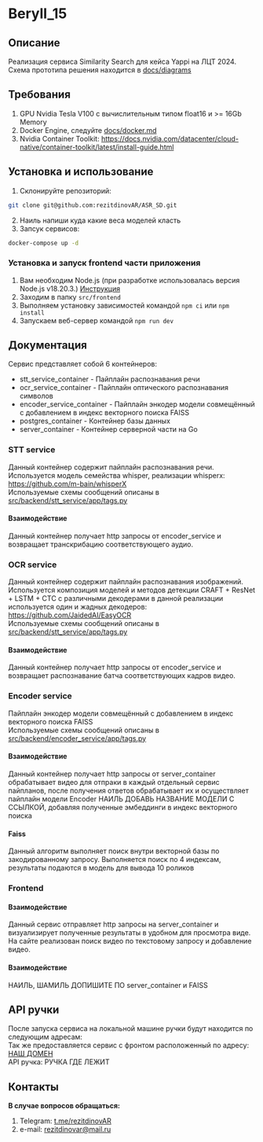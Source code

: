 # Beryll_15

## Описание
Реализация сервиса Similarity Search для кейса Yappi на ЛЦТ 2024.
Схема прототипа решения находится в [docs/diagrams](./docs/diagrams/1.png)

## Требования
1. GPU Nvidia Tesla V100 с вычислительным типом float16 и >= 16Gb Memory
2. Docker Engine, следуйте [docs/docker.md](./docs/docker.md)
3. Nvidia Container Toolkit: https://docs.nvidia.com/datacenter/cloud-native/container-toolkit/latest/install-guide.html

## Установка и использование
1. Склонируйте репозиторий:
  ```bash
  git clone git@github.com:rezitdinovAR/ASR_SD.git
  ```
2. Наиль напиши куда какие веса моделей класть
3. Запсук сервисов:
  ```bash
  docker-compose up -d
  ```

### Установка и запуск frontend части приложения

1. Вам необходим Node.js (при разработке использовалась версия Node.js v18.20.3.) [Инструкция](https://nodejs.org/en/download/package-manager)
2. Заходим в папку `src/frontend`
3. Выполняем установку зависимостей командой `npm ci` или `npm install`
4. Запускаем веб-сервер командой `npm run dev`

## Документация
Сервис представляет собой 6 контейнеров:
- stt_service_container - Пайплайн распознавания речи
- ocr_service_container - Пайплайн оптического распознавания символов
- encoder_service_container - Пайплайн энкодер модели совмещённый с добавлением в индекс векторного поиска FAISS
- postgres_container - Контейнер базы данных
- server_container - Контейнер серверной части на Go

### STT service
Данный контейнер содержит пайплайн распознавания речи. Используется модель семейства whisper, реализации whisperx: https://github.com/m-bain/whisperX <br />
Используемые схемы сообщений описаны в [src/backend/stt_service/app/tags.py](./src/backend/stt_service/app/tags.py)

#### Взаимодействие
Данный контейнер получает http запросы от encoder_service и возвращает транскрибацию соответствующего аудио.

### OCR service
Данный контейнер содержит пайплайн распознавания изображений. Используется композиция моделей и методов детекции CRAFT + ResNet + LSTM + CTC с различными декодерами в данной реализации используется один и жадных декодеров: https://github.com/JaidedAI/EasyOCR<br />
Используемые схемы сообщений описаны в [src/backend/stt_service/app/tags.py](./src/backend/ocr_service/app/tags.py)

#### Взаимодействие
Данный контейнер получает http запросы от encoder_service и возвращает распознавание батча соответствующих кадров видео.

### Encoder service
Пайплайн энкодер модели совмещённый с добавлением в индекс векторного поиска FAISS<br />
Используемые схемы сообщений описаны в [src/backend/encoder_service/app/tags.py](./src/backend/encoder_service/app/tags.py)

#### Взаимодействие
Данный контейнер получает http запросы от server_container обрабатывает видео для отпраки в каждый отдельный сервис пайпланов, после получения ответов обрабатывает их и осуществляет пайплайн модели Encoder НАИЛЬ ДОБАВЬ НАЗВАНИЕ МОДЕЛИ С ССЫЛКОЙ, добавляя полученные эмбеддинги в индекс векторного поиска

#### Faiss
Данный алгоритм выполняет поиск внутри векторной базы по закодированному запросу. Выполняется поиск по 4 индексам, результаты подаются в модель для вывода 10 роликов
### Frontend

#### Взаимодействие

Данный сервис отправляет http запросы на server_container и визуализирует полученные результаты в удобном для просмотра виде. На сайте реализован поиск видео по текстовому запросу и добавление видео.



#### Взаимодействие

 
НАИЛЬ, ШАМИЛЬ ДОПИШИТЕ ПО server_container и FAISS


## API ручки
После запуска сервиса на локальной машине ручки будут находится по следующим адресам: <br />
Так же предоставляется сервис с фронтом расположенный по адресу: [НАШ ДОМЕН](https://tts.v2.api.translate.tatar/video) <br />
API ручка: РУЧКА ГДЕ ЛЕЖИТ <br />

## Контакты
**В случае вопросов обращаться:**
1. Telegram: [t.me/rezitdinovAR](https://t.me/rezitdinovAR)
2. e-mail: rezitdinovar@mail.ru
